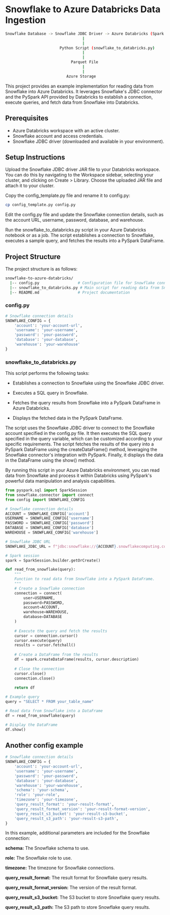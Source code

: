 # Snowflake to Azure Databricks Data Ingestion

```bash
Snowflake Database -> Snowflake JDBC Driver -> Azure Databricks (Spark Cluster)
                                  |
                                  |  
                        Python Script (snowflake_to_databricks.py)
                                  |
                                  |
                             Parquet File
                                  |
                                  |
                           Azure Storage

```

This project provides an example implementation for reading data from Snowflake into Azure Databricks. It leverages Snowflake's JDBC connector and the PySpark API provided by Databricks to establish a connection, execute queries, and fetch data from Snowflake into Databricks.



## Prerequisites

- Azure Databricks workspace with an active cluster.
- Snowflake account and access credentials.
- Snowflake JDBC driver (downloaded and available in your environment).


## Setup Instructions

Upload the Snowflake JDBC driver JAR file to your Databricks workspace. You can do this by navigating to the Workspace sidebar, selecting your cluster, and clicking on Create > Library. Choose the uploaded JAR file and attach it to your cluster.

Copy the config_template.py file and rename it to config.py:

```bash
cp config_template.py config.py
```

Edit the config.py file and update the Snowflake connection details, such as the account URL, username, password, database, and warehouse.

Run the snowflake_to_databricks.py script in your Azure Databricks notebook or as a job. The script establishes a connection to Snowflake, executes a sample query, and fetches the results into a PySpark DataFrame.

## Project Structure

The project structure is as follows:

```bash
snowflake-to-azure-databricks/
  |-- config.py                 # Configuration file for Snowflake connection
  |-- snowflake_to_databricks.py # Main script for reading data from Snowflake
  |-- README.md                 # Project documentation
```

### config.py

```python
# Snowflake connection details
SNOWFLAKE_CONFIG = {
    'account': 'your-account-url',
    'username': 'your-username',
    'password': 'your-password',
    'database': 'your-database',
    'warehouse': 'your-warehouse'
}
```

### snowflake_to_databricks.py

This script performs the following tasks:

- Establishes a connection to Snowflake using the Snowflake JDBC driver.

- Executes a SQL query in Snowflake.

- Fetches the query results from Snowflake into a PySpark DataFrame in Azure Databricks.

- Displays the fetched data in the PySpark DataFrame.

The script uses the Snowflake JDBC driver to connect to the Snowflake account specified in the config.py file. It then executes the SQL query specified in the query variable, which can be customized according to your specific requirements. The script fetches the results of the query into a PySpark DataFrame using the createDataFrame() method, leveraging the Snowflake connector's integration with PySpark. Finally, it displays the data in the DataFrame using the show() method.

By running this script in your Azure Databricks environment, you can read data from Snowflake and process it within Databricks using PySpark's powerful data manipulation and analysis capabilities.

```python
from pyspark.sql import SparkSession
from snowflake.connector import connect
from config import SNOWFLAKE_CONFIG

# Snowflake connection details
ACCOUNT = SNOWFLAKE_CONFIG['account']
USERNAME = SNOWFLAKE_CONFIG['username']
PASSWORD = SNOWFLAKE_CONFIG['password']
DATABASE = SNOWFLAKE_CONFIG['database']
WAREHOUSE = SNOWFLAKE_CONFIG['warehouse']

# Snowflake JDBC URL
SNOWFLAKE_JDBC_URL = f"jdbc:snowflake://{ACCOUNT}.snowflakecomputing.com"

# Spark session
spark = SparkSession.builder.getOrCreate()

def read_from_snowflake(query):
    """
    Function to read data from Snowflake into a PySpark DataFrame.
    """
    # Create a Snowflake connection
    connection = connect(
        user=USERNAME,
        password=PASSWORD,
        account=ACCOUNT,
        warehouse=WAREHOUSE,
        database=DATABASE
    )
    
    # Execute the query and fetch the results
    cursor = connection.cursor()
    cursor.execute(query)
    results = cursor.fetchall()
    
    # Create a DataFrame from the results
    df = spark.createDataFrame(results, cursor.description)
    
    # Close the connection
    cursor.close()
    connection.close()
    
    return df

# Example query
query = "SELECT * FROM your_table_name"

# Read data from Snowflake into a DataFrame
df = read_from_snowflake(query)

# Display the DataFrame
df.show()
```

## Another config example

```python
# Snowflake connection details
SNOWFLAKE_CONFIG = {
    'account': 'your-account-url',
    'username': 'your-username',
    'password': 'your-password',
    'database': 'your-database',
    'warehouse': 'your-warehouse',
    'schema': 'your-schema',
    'role': 'your-role',
    'timezone': 'your-timezone',
    'query_result_format': 'your-result-format',
    'query_result_format_version': 'your-result-format-version',
    'query_result_s3_bucket': 'your-result-s3-bucket',
    'query_result_s3_path': 'your-result-s3-path',
}
```

In this example, additional parameters are included for the Snowflake connection:

**schema:** The Snowflake schema to use.

**role:** The Snowflake role to use.

**timezone:** The timezone for Snowflake connections.

**query_result_format:** The result format for Snowflake query results.

**query_result_format_version:** The version of the result format.

**query_result_s3_bucket:** The S3 bucket to store Snowflake query results.

**query_result_s3_path:** The S3 path to store Snowflake query results.
